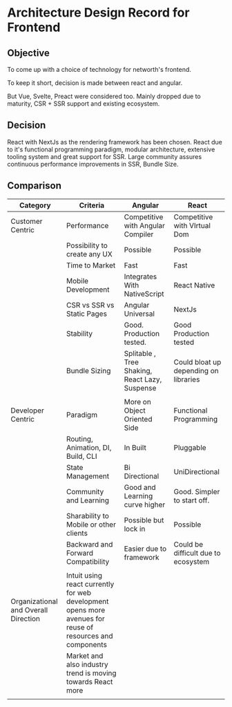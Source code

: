 
# Architecture Design Record for Frontend

## Objective

To come up with a choice of technology for networth's frontend.

To keep it short, decision is made between react and angular.

But Vue, Svelte, Preact were considered too. Mainly dropped due to maturity, CSR + SSR support and existing ecosystem.

## Decision

React with NextJs as the rendering framework has been chosen.
React due to it's functional programming paradigm, modular architecture, extensive tooling system and great support for SSR. Large community assures continuous performance improvements in SSR, Bundle Size.  


## Comparison





| Category                             | Criteria                                                                      | Angular                                        | React                                 |
|--------------------------------------|-------------------------------------------------------------------------------|------------------------------------------------|---------------------------------------|
| Customer Centric                     | Performance                                                                   | Competitive with Angular Compiler              | Competitive with VIrtual Dom          |
|                                      | Possibility to create any UX                                                  | Possible                                       | Possible                              |
|                                      | Time to Market                                                                | Fast                                           | Fast                                  |
|                                      | Mobile Development                                                            | Integrates With NativeScript                   | React Native                          |
|                                      | CSR vs SSR vs Static Pages                                                    | Angular Universal                              | NextJs                                |
|                                      | Stability                                                                     | Good. Production tested.                       | Good Production tested                |
|                                      | Bundle Sizing                                                                 | Splitable , Tree Shaking, React Lazy, Suspense | Could bloat up depending on libraries |
|                                      |                                                                               |                                                |                                       |
| Developer Centric                    | Paradigm                                                                      | More on Object Oriented Side                   | Functional Programming                |
|                                      | Routing, Animation, DI, Build, CLI                                            | In Built                                       | Pluggable                             |
|                                      | State Management                                                              | Bi Directional                                 | UniDirectional                        |
|                                      | Community and Learning                                                        | Good and Learning curve higher                 | Good. Simpler to start off.           |
|                                      | Sharability to Mobile or other clients                                        | Possible but lock in                           | Possible                              |
|                                      | Backward and Forward Compatibility                                            | Easier due to framework                        | Could be difficult due to ecosystem   |
|                                      |                                                                               |                                                |                                       |
| Organizational and Overall Direction | Intuit using react currently for web development opens more avenues for reuse of resources and components |                                                |                                       |
|                                      | Market and also industry trend is moving towards React more           |                                                |                                       |
|                                      |                                                                               |                                                |                                       |
